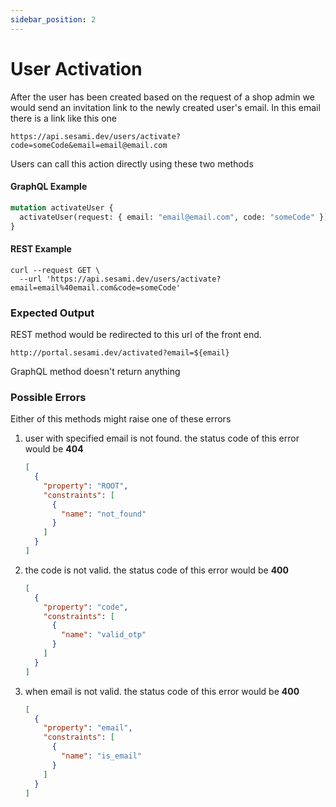 ```yaml
---
sidebar_position: 2
---
```


# User Activation

After the user has been created based on the request of a shop admin we would send an invitation link to the newly created user's email. In this email there is a link like this one 

```url
https://api.sesami.dev/users/activate?code=someCode&email=email@email.com
```

Users can call this action directly using these two methods

#### GraphQL Example

```graphql
mutation activateUser {
  activateUser(request: { email: "email@email.com", code: "someCode" })
}
```

#### REST Example

```curl
curl --request GET \
  --url 'https://api.sesami.dev/users/activate?email=email%40email.com&code=someCode'
```

### Expected Output

REST method would be redirected to this url of the front end.

```url
http://portal.sesami.dev/activated?email=${email}
```

GraphQL method doesn't return anything

### Possible Errors

Either of this methods might raise one of these errors

1. user with specified email is not found. the status code of this error would be **404**
   ```json
   [
     {
       "property": "ROOT",
       "constraints": [
         {
           "name": "not_found"
         }
       ]
     }
   ]
   ```
2. the code is not valid. the status code of this error would be **400**
   ```json
   [
     {
       "property": "code",
       "constraints": [
         {
           "name": "valid_otp"
         }
       ]
     }
   ]
   ```
3. when email is not valid. the status code of this error would be **400**
   ```json
   [
     {
       "property": "email",
       "constraints": [
         {
           "name": "is_email"
         }
       ]
     }
   ]
   ```
